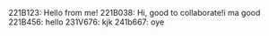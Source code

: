221B123: Hello from me!
221B038: Hi, good to collaborate!i ma good 
221B456: hello
231V676: kjk
241b667: oye

